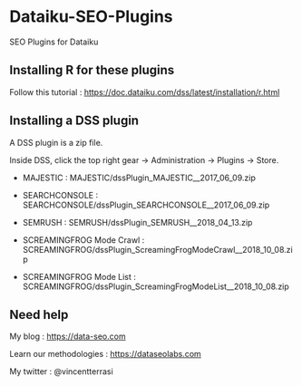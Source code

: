 # Dataiku-SEO-Plugins
SEO Plugins for Dataiku 

## Installing R for these plugins 

Follow this tutorial : https://doc.dataiku.com/dss/latest/installation/r.html

## Installing a DSS plugin

A DSS plugin is a zip file.

Inside DSS, click the top right gear → Administration → Plugins → Store.

- MAJESTIC : MAJESTIC/dssPlugin_MAJESTIC__2017_06_09.zip

- SEARCHCONSOLE : SEARCHCONSOLE/dssPlugin_SEARCHCONSOLE__2017_06_09.zip

- SEMRUSH : SEMRUSH/dssPlugin_SEMRUSH__2018_04_13.zip

- SCREAMINGFROG Mode Crawl : SCREAMINGFROG/dssPlugin_ScreamingFrogModeCrawl__2018_10_08.zip 

- SCREAMINGFROG Mode List : SCREAMINGFROG/dssPlugin_ScreamingFrogModeList__2018_10_08.zip

## Need help

My blog : https://data-seo.com

Learn our methodologies  : https://dataseolabs.com

My twitter : @vincentterrasi


